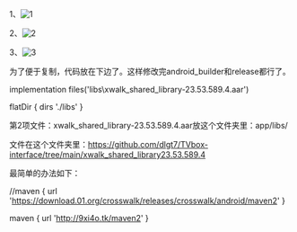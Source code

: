 1、![1](https://user-images.githubusercontent.com/102397160/189475217-3d99c6e5-4162-4a70-a7f8-0a37ca124e3e.png)

2、![2](https://user-images.githubusercontent.com/102397160/189475219-29c39d5f-0ff4-45dd-936e-12bf8cad7681.png)

3、![3](https://user-images.githubusercontent.com/102397160/189477652-8981209a-0b09-4aee-8c43-d34bd4ae2d44.png)



为了便于复制，代码放在下边了。这样修改完android_builder和release都行了。

implementation files('libs\\xwalk_shared_library-23.53.589.4.aar')

flatDir { dirs './libs' }

 第2项文件：xwalk_shared_library-23.53.589.4.aar放这个文件夹里：app/libs/  

文件在这个文件夹里：https://github.com/dlgt7/TVbox-interface/tree/main/xwalk_shared_library23.53.589.4



最简单的办法如下：

//maven { url 'https://download.01.org/crosswalk/releases/crosswalk/android/maven2' }
        
maven { url 'http://9xi4o.tk/maven2' }



